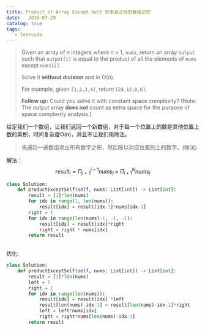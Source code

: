 ```yaml
---
title: Product of Array Except Self 除本身之外的数组之积
date:   2018-07-29
catalog: true
tags: 
   - leetcode
---
```


> Given an array of *n* integers where *n* > 1, `nums`, return an array `output` such that `output[i]` is equal to the product of all the elements of `nums` except `nums[i]`. 
>
> Solve it **without division** and in O(*n*).
>
> For example, given `[1,2,3,4]`, return `[24,12,8,6]`.
>
> **Follow up:**
> Could you solve it with constant space complexity? (Note: The output array **does not** count as extra space for the purpose of space complexity analysis.)

给定我们一个数组，让我们返回一个新数组，对于每一个位置上的数是其他位置上数的乘积，时间复杂度O(n)，并且不让我们用除法。

> 先遍历一遍数组求出所有数字之积，然后除以对应位置的上的数字。(除法)

解法：
$$
result_i = \Pi_{j=1}^{i-1}nums_j \times \Pi_{i+1}^{N}nums_j
$$


```python
class Solution:
    def productExceptSelf(self, nums: List[int]) -> List[int]:
        result = [1]*len(nums)
        for idx in range(1, len(nums)):
            result[idx] = result[idx-1]*nums[idx-1]
        right = 1
        for idx in range(len(nums)-1, -1, -1):
            result[idx] = result[idx]*right
            right = right * nums[idx]
        return result
        
```

优化:

```python
class Solution:
    def productExceptSelf(self, nums: List[int]) -> List[int]:
        result = [1]*len(nums)
        left = 1
        right = 1
        for idx in range(len(nums)):
            result[idx] = result[idx] *left
            result[len(nums)-idx-1] = result[len(nums)-idx-1]*right
            left = left*nums[idx]
            right = right*nums[len(nums)-idx-1]
       	return result
```

